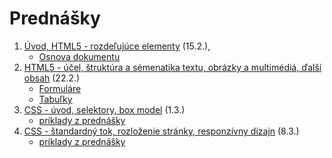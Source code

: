 # Prednášky

1. [Úvod, HTML5 - rozdeľujúce elementy](zdroje/01-WT-uvod-html.pdf) (15.2.), 
    * [Osnova dokumentu](../cvicenia/2-c/zdroje/c2-osnova-dokumentu.pdf)
2. [HTML5 - účel, štruktúra a sémenatika textu, obrázky a multimédiá, ďalší obsah](zdroje/02-WT-html.pdf) (22.2.)
    * [Formuláre](/cvicenia/3-c/formulare)
    * [Tabuľky](/cvicenia/3-c/tabulky)
3. [CSS - úvod, selektory, box model](zdroje/03-WT-css-uvod-selektory-box.pdf) (1.3.)
    * [príklady z prednášky](zdroje/priklady-03-WT-css.zip)
4. [CSS - štandardný tok, rozloženie stránky, responzívny dizajn](zdroje/04-WT-css-responzivny-dizajn.pdf) (8.3.) 
    * [príklady z prednášky](zdroje/priklady-04-WT-css.zip)
